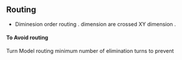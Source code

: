 ## Routing 
- Diminesion order routing .
dimension are crossed XY dimension .

#### To Avoid routing 
Turn Model routing 
minimum number of elimination turns to prevent 

